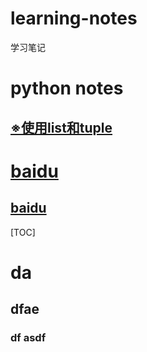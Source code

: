 # learning-notes
 学习笔记

# python notes

## [※使用list和tuple](使用list和tuple.md) 



# [baidu](http://www.baidu.com)
## [baidu](http://www.baidu.com)


[TOC]

# da 
## dfae
### df asdf